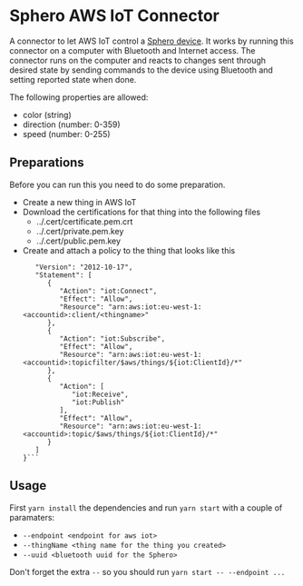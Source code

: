 # Sphero AWS IoT Connector

A connector to let AWS IoT control a [Sphero device](http://www.sphero.com). It works by running this connector on a computer with Bluetooth and Internet access. The connector runs on the computer and reacts to changes sent through desired state by sending commands to the device using Bluetooth and setting reported state when done.

The following properties are allowed:

- color (string)
- direction (number: 0-359)
- speed (number: 0-255)

## Preparations

Before you can run this you need to do some preparation.

- Create a new thing in AWS IoT
- Download the certifications for that thing into the following files
	- ../.cert/certificate.pem.crt
	- ../.cert/private.pem.key
	- ../.cert/public.pem.key
- Create and attach a policy to the thing that looks like this
	```{
	   "Version": "2012-10-17",
	   "Statement": [
	      {
	         "Action": "iot:Connect",
	         "Effect": "Allow",
	         "Resource": "arn:aws:iot:eu-west-1:<accountid>:client/<thingname>"
	      },
	      {
	         "Action": "iot:Subscribe",
	         "Effect": "Allow",
	         "Resource": "arn:aws:iot:eu-west-1:<accountid>:topicfilter/$aws/things/${iot:ClientId}/*"
	      },
	      {
	         "Action": [
	            "iot:Receive",
	            "iot:Publish"
	         ],
	         "Effect": "Allow",
	         "Resource": "arn:aws:iot:eu-west-1:<accountid>:topic/$aws/things/${iot:ClientId}/*"
	      }
	   ]
	}```

## Usage

First `yarn install` the dependencies and run `yarn start` with a couple of paramaters:
 
 - `--endpoint <endpoint for aws iot>`
 - `--thingName <thing name for the thing you created>`
 - `--uuid <bluetooth uuid for the Sphero>`

Don't forget the extra `--` so you should run `yarn start -- --endpoint ...`
